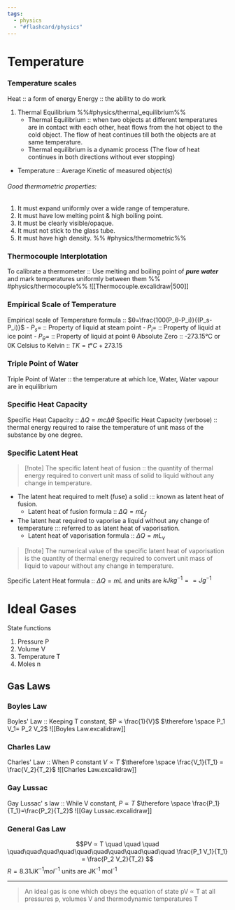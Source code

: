 ```yaml
---
tags:
  - physics
  - "#flashcard/physics"
---
```

# Temperature
### Temperature scales
Heat :: a form of energy 
Energy :: the ability to do work 
1.  Thermal Equilibrium %%#physics/thermal_equilibrium%%
	- Thermal Equilibrium :: when two objects at different temperatures are in contact with each other, heat flows from the hot object to the cold object. The flow of heat continues till both the objects are at same temperature. 
	- Thermal equilibrium is a dynamic process (The flow of heat continues in both directions without ever stopping)
- Temperature :: Average Kinetic of measured object(s) 
###### Good thermometric properties:
 1. It must expand uniformly over a wide range of temperature.
2. It must have low melting point & high boiling point.
3. It must be clearly visible/opaque.
4. It must not stick to the glass tube.
5. It must have high density.
%% #physics/thermometric%%
### Thermocouple Interplotation

To calibrate a thermometer :: Use melting and boiling point of ***pure water*** and mark temperatures uniformly between them %% #physics/thermocouple%% 
![[Thermocouple.excalidraw|500]]

### Empirical Scale of Temperature 
Empirical scale of Temperature formula :: $θ=\frac{100(P_θ-P_i)}{(P_s-P_i)}$
	- $P_s=$ :: Property of liquid at steam point
	- $P_i =$ :: Property of liquid at ice point
	- $P_θ =$ :: Property of liquid at point θ
Absolute Zero :: -273.15°C or 0K 
Celsius to Kelvin :: $TK = t°C + 273.15$ 
### Triple Point of Water
Triple Point of Water :: the temperature at which Ice, Water, Water vapour are in equilibrium 
### Specific Heat Capacity 
Specific Heat Capacity :: $\Delta Q = mc\Delta \theta$
Specific Heat Capacity (verbose) :: thermal energy required to raise the temperature of unit mass of the substance by one degree.
### Specific Latent Heat
>[!note] The specific latent heat of fusion :: the quantity of thermal energy required to convert unit mass of solid to liquid without any change in temperature.
- The latent heat required to melt (fuse) a solid ::: known as latent heat of fusion.
	- Latent heat of fusion formula :: $\Delta Q = mL_f$
- The latent heat required to vaporise a liquid without any change of temperature ::: referred to as latent heat of vaporisation.
	- Latent heat of vaporisation formula :: $\Delta Q = mL_v$
>[!note] The numerical value of the specific latent heat of vaporisation is the quantity of thermal energy required to convert unit mass of liquid to vapour without any change in temperature.

Specific Latent Heat formula :: $\Delta Q = mL$ and units are $kJkg^{-1} == Jg^{-1}$
# Ideal Gases
State functions
1. Pressure P
2. Volume V
3. Temperature T
4. Moles n

## Gas Laws
### Boyles Law
Boyles' Law :: Keeping T constant, $P ∝ \frac{1}{V}$     $\therefore \space P_1 V_1= P_2 V_2$ 
![[Boyles Law.excalidraw]]
### Charles Law
Charles' Law :: When P constant $V ∝ T$    $\therefore \space \frac{V_1}{T_1} = \frac{V_2}{T_2}$
![[Charles Law.excalidraw]]

### Gay Lussac
Gay Lussac' s law :: While V constant, $P ∝ T$    $\therefore \space \frac{P_1}{T_1}=\frac{P_2}{T_2}$
![[Gay Lussac.excalidraw]]

### General Gas Law  

$$PV ∝ T  \quad \quad \quad \quad\quad\quad\quad\quad\quad\quad\quad\quad\quad    \frac{P_1 V_1}{T_1} = \frac{P_2 V_2}{T_2}       $$
 $R = 8.31JK^{-1} mol^{-1}$
units are JK<sup>-1</sup> mol<sup>-1</sup> 

---
>An ideal gas is one which obeys the equation of state pV ∝ T at all pressures p, volumes V and thermodynamic temperatures T

